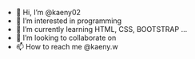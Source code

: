 - 👋 Hi, I’m @kaeny02
- 👀 I’m interested in programming
- 🌱 I’m currently learning HTML, CSS, BOOTSTRAP ...
- 💞️ I’m looking to collaborate on 
- 📫 How to reach me @kaeny.w

<!---
kaeny02/kaeny02 is a ✨ special ✨ repository because its `README.md` (this file) appears on your GitHub profile.
You can click the Preview link to take a look at your changes.
--->
